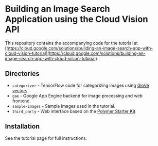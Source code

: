 # Building an Image Search Application using the Cloud Vision API

This repository contains the accompanying code for the tutorial at [https://cloud.google.com/solutions/building-an-image-search-app-with-cloud-vision-tutorial](https://cloud.google.com/solutions/building-an-image-search-app-with-cloud-vision-tutorial).  

## Directories
* `categorizer` - TensorFlow code for categorizing images using
 [GloVe vectors](https://nlp.stanford.edu/projects/glove/).
* `gae` - Google App Engine backend for image processing and web frontend.
* `sample-images` - Sample images used in the tutorial.
* `third_party` - Web interface based on the [Polymer Starter Kit](https://github.com/PolymerElements/polymer-starter-kit).

## Installation
See the tutorial page for full instructions.
